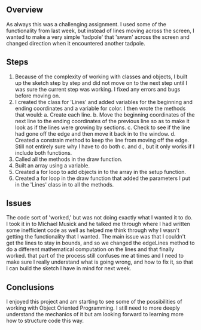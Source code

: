 ## Overview
As always this was a challenging assignment. I used some of the functionality from last week, but instead of lines moving across the screen, I wanted to make a very simple 'tadpole' that 'swam' across the screen and changed direction when it encountered another tadpole. 

## Steps
1. Because of the complexity of working with classes and objects, I built up the sketch step by step and did not move on to the next step until I was sure the current step was working. I fixed any errors and bugs before moving on.
2. I created the class for 'Lines' and added variables for the beginning and ending coordinates and a variable for color. I then wrote the methods that would:
    a. Create each line.
    b. Move the beginning coordinates of the next line to the ending coordinates of the previous line so as to make it look as if the lines were growing by sections.
    c. Check to see if the line had gone off the edge and then move it back in to the window.
    d. Created a constrain method to keep the line from moving off the edge. Still not entirely sure why I have to do both c. and d., but it only works if I include both functions.
3. Called all the methods in the draw function.
4. Built an array using a variable.
5. Created a for loop to add objects in to the array in the setup function.
6. Created a for loop in the draw function that added the parameters I put in the 'Lines' class in to all the methods.

## Issues

The code sort of 'worked,' but was not doing exactly what I wanted it to do. I took it in to Michael Musick and he talked me through where I had written some inefficient code as well as helped me think through why I wasn't getting the functionality that I wanted. The main issue was that I couldn't get the lines to stay in bounds, and so we changed the edgeLines method to do a different mathematical computation on the lines and that finally worked. that part of the process still confuses me at times and I need to make sure I really understand what is going wrong, and how to fix it, so that I can build the sketch I have in mind for next week.

## Conclusions

I enjoyed this project and am starting to see some of the possibilities of working with Object Oriented Programming. I still need to more deeply understand the mechanics of it but am looking forward to learning more how to structure code this way.
